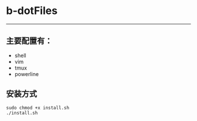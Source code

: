 # b-dotFiles
----
## 主要配置有：
- shell
- vim
- tmux
- powerline

## 安装方式
```
sudo chmod +x install.sh
./install.sh
```